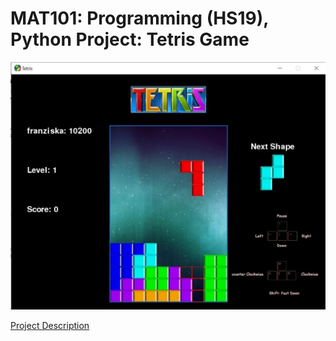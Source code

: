 # MAT101: Programming (HS19), Python Project: Tetris Game


![Tetris project example image](example.jpg)

[Project Description](project_tetris.pdf)
